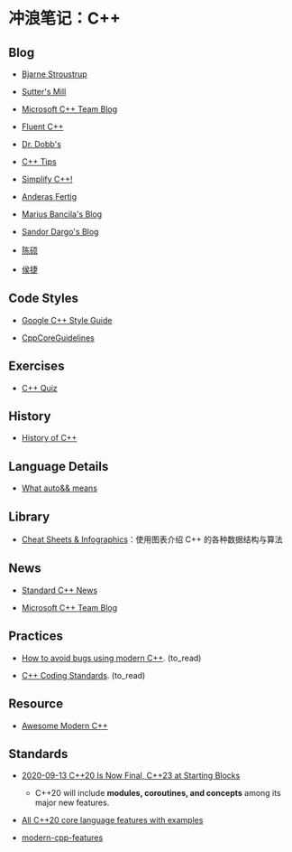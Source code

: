 # 冲浪笔记：C++

## Blog

- [Bjarne Stroustrup][b1]
- [Sutter's Mill][b2]
- [Microsoft C++ Team Blog][b3]
- [Fluent C++][b4]
- [Dr. Dobb's][b5]
- [C++ Tips][b6]
- [Simplify C++!][b7]
- [Anderas Fertig][b8]
- [Marius Bancila's Blog][b9]
- [Sandor Dargo's Blog][b10]
- [陈硕][b11]
- [侯捷][b12]

  [b1]: https://www.stroustrup.com/
  [b2]: https://herbsutter.com/
  [b3]: https://devblogs.microsoft.com/cppblog/
  [b4]: https://www.fluentcpp.com/
  [b5]: https://www.drdobbs.com/blogs/
  [b6]: https://abseil.io/tips/
  [b7]: https://arne-mertz.de/
  [b8]: https://andreasfertig.blog/
  [b9]: https://mariusbancila.ro/blog/
  [b10]: https://www.sandordargo.com/
  [b11]: https://blog.csdn.net/Solstice
  [b12]: https://web.archive.org/web/20110103001320/http://jjhou.boolan.com/

## Code Styles

- [Google C++ Style Guide][c1]
- [CppCoreGuidelines][c2]

  [c1]: https://google.github.io/styleguide/cppguide.html
  [c2]: https://github.com/isocpp/CppCoreGuidelines/blob/master/CppCoreGuidelines.md

## Exercises

- [C++ Quiz][e1]

  [e1]: https://cppquiz.org/quiz/question/231

## History

- [History of C++][h1]

  [h1]: https://en.cppreference.com/w/cpp/language/history

## Language Details

- [What auto&& means][l1]

  [l1]: https://www.fluentcpp.com/2021/04/02/what-auto-means/

## Library

- [Cheat Sheets & Infographics][li1]：使用图表介绍 C++ 的各种数据结构与算法

  [li1]: https://hackingcpp.com/cpp/cheat_sheets.html

## News

- [Standard C++ News][n1]
- [Microsoft C++ Team Blog][n2]

  [n1]: https://isocpp.org/blog/category/news
  [n2]: https://devblogs.microsoft.com/cppblog/

## Practices

- [How to avoid bugs using modern C++][pr1]. (to_read)
- [C++ Coding Standards][pr2]. (to_read)

  [pr1]: http://www.cplusplus.com/articles/y807M4Gy/
  [pr2]: https://isocpp.org/wiki/faq/coding-standards

## Resource

- [Awesome Modern C++][r1]

  [r1]: https://awesomecpp.com/

## Standards

- [2020-09-13 C++20 Is Now Final, C++23 at Starting Blocks][s1]
  - C++20 will include **modules, coroutines, and concepts** among its major new features.

- [All C++20 core language features with examples][s2]
- [modern-cpp-features][s3]

  [s1]: https://www.infoq.com/news/2020/09/cpp-20-final/
  [s2]: https://oleksandrkvl.github.io/2021/04/02/cpp-20-overview.html
  [s3]: https://github.com/AnthonyCalandra/modern-cpp-features

